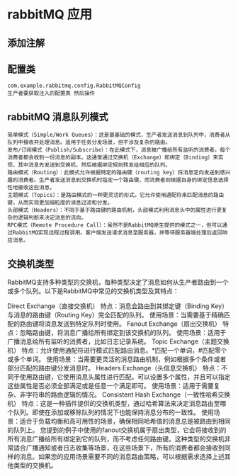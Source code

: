 # rabbitMQ 应用
## 添加注解
## 配置类
    com.example.rabbitmq.config.RabbitMQConfig
    生产者要获取注入的配置类 然后操作

## rabbitMQ 消息队列模式
    简单模式（Simple/Work Queues）：这是最基础的模式，生产者发送消息到队列中，消费者从队列中接收并处理消息。适用于任务分发场景，但不涉及复杂的路由。
    发布/订阅模式（Publish/Subscribe）：在此模式下，消息被广播给所有监听的消费者。每个消费者都会收到一份消息的副本。这通常通过交换机（Exchange）和绑定（Binding）来实现，其中消息先发送到交换机，然后根据绑定规则转发给相应的队列。
    路由模式（Routing）：此模式允许根据特定的路由键（routing key）将消息定向发送到感兴趣的消费者。生产者发送消息到交换机时指定一个路由键，而消费者则根据自身的绑定信息选择性地接收这些消息。
    主题模式（Topics）：是路由模式的一种更灵活的形式。它允许使用通配符来匹配消息的路由键，从而实现更加细粒度的消息过滤和分发。
    头部模式（Headers）：不同于基于路由键的路由机制，头部模式利用消息头中的属性进行更复杂的逻辑判断来决定消息的流向。
    RPC模式（Remote Procedure Call）：虽然不是RabbitMQ原生提供的模式之一，但可以通过RabbitMQ实现远程过程调用。客户端发送请求消息至服务器，并等待服务器端处理后返回响应消息。

## 交换机类型
RabbitMQ支持多种类型的交换机，每种类型决定了消息如何从生产者路由到一个或多个队列。以下是RabbitMQ中常见的交换机类型及其特点：

Direct Exchange（直接交换机）
特点：消息会路由到其绑定键（Binding Key）与消息的路由键（Routing Key）完全匹配的队列。
使用场景：当需要基于精确匹配的路由键将消息发送到特定队列时使用。
Fanout Exchange（扇出交换机）
特点：忽略路由键，将消息广播给所有绑定到该交换机的队列。
使用场景：适用于广播消息给所有监听的消费者，比如日志记录系统。
Topic Exchange（主题交换机）
特点：允许使用通配符进行模式匹配路由消息。*匹配一个单词，#匹配零个或多个单词。
使用场景：当需要更灵活的消息路由机制，例如根据多个条件或者部分匹配的路由键分发消息时。
Headers Exchange（头信息交换机）
特点：不同于使用路由键，它使用消息头属性进行匹配。可以设置多个属性，并且可以指定这些属性是否必须全部满足或是任意一个满足即可。
使用场景：适用于需要复杂、非字符串的路由逻辑的情况。
Consistent Hash Exchange（一致性哈希交换机）
特点：这是一种插件提供的交换机类型，通过哈希算法来决定消息路由至哪个队列。即使在添加或移除队列的情况下也能保持消息分布的一致性。
使用场景：适合于负载均衡和高可用性的场景，确保相同哈希值的消息总是被路由到相同的队列上。
您提到的例子中使用的fanout交换机属于扇出类型，它会将接收到的所有消息广播给所有绑定到它的队列，而不考虑任何路由键。这种类型的交换机非常适合广播通知或者日志收集等场景，在这些场景下，所有的消费者都会接收到同样的消息。如果您的应用场景需要不同的消息路由策略，可以根据需求选择上述其他类型的交换机。